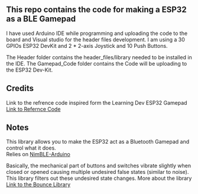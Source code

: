 ## This repo contains the code for making a ESP32 as a BLE Gamepad

I have used Arduino IDE while programming and uploading the code to the board and Visual studio for the header files development.
I am using a 30 GPIOs ESP32 DevKit and 2 * 2-axis Joystick and 10 Push Buttons.

The Header folder contains the header_files/library needed to be installed in the IDE.
The Gamepad_Code folder contains the Code will be uploading to the ESP32 Dev-Kit.

## Credits
Link to the refrence code inspired form the Learning Dev ESP32 Gamepad [Link to Refernce Code](https://github.com/lemmingDev/ESP32-BLE-Gamepad)

## Notes
This library allows you to make the ESP32 act as a Bluetooth Gamepad and control what it does.  
Relies on [NimBLE-Arduino](https://github.com/h2zero/NimBLE-Arduino)

Basically, the mechanical part of buttons and switches vibrate slightly when closed or opened causing multiple undesired false states (similar to noise). This library filters out these undesired state changes. More about the library [Link to the Bounce Library](https://github.com/thomasfredericks/Bounce2)

